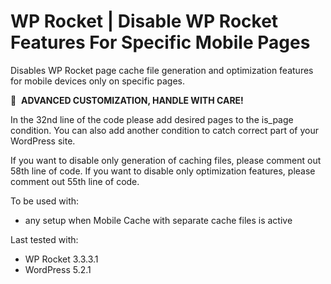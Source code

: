 # WP Rocket | Disable WP Rocket Features For Specific Mobile Pages

Disables WP Rocket page cache file generation and optimization features for mobile devices only on specific pages.

🚧&#160;&#160;**ADVANCED CUSTOMIZATION, HANDLE WITH CARE!**

In the 32nd line of the code please add desired pages to the is_page condition. You can also add another condition to catch correct part of your WordPress site.

If you want to disable only generation of caching files, please comment out 58th line of code.
If you want to disable only optimization features, please comment out 55th line of code.


To be used with:
* any setup when Mobile Cache with separate cache files is active

Last tested with:
* WP Rocket 3.3.3.1
* WordPress 5.2.1
